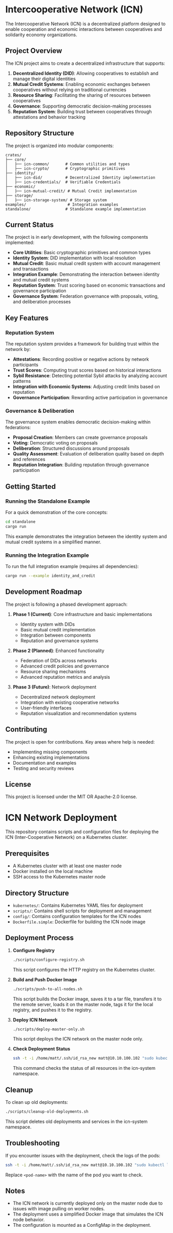 # Intercooperative Network (ICN)

The Intercooperative Network (ICN) is a decentralized platform designed to enable cooperation and economic interactions between cooperatives and solidarity economy organizations.

## Project Overview

The ICN project aims to create a decentralized infrastructure that supports:

1. **Decentralized Identity (DID)**: Allowing cooperatives to establish and manage their digital identities
2. **Mutual Credit Systems**: Enabling economic exchanges between cooperatives without relying on traditional currencies
3. **Resource Sharing**: Facilitating the sharing of resources between cooperatives
4. **Governance**: Supporting democratic decision-making processes
5. **Reputation System**: Building trust between cooperatives through attestations and behavior tracking

## Repository Structure

The project is organized into modular components:

```
crates/
├── core/
│   ├── icn-common/       # Common utilities and types
│   ├── icn-crypto/       # Cryptographic primitives
├── identity/
│   ├── icn-did/          # Decentralized Identity implementation
│   ├── icn-credentials/  # Verifiable Credentials
├── economic/
│   ├── icn-mutual-credit/ # Mutual Credit implementation
├── storage/
│   ├── icn-storage-system/ # Storage system
examples/                  # Integration examples
standalone/               # Standalone example implementation
```

## Current Status

The project is in early development, with the following components implemented:

- **Core Utilities**: Basic cryptographic primitives and common types
- **Identity System**: DID implementation with local resolution
- **Mutual Credit**: Basic mutual credit system with account management and transactions
- **Integration Example**: Demonstrating the interaction between identity and mutual credit systems
- **Reputation System**: Trust scoring based on economic transactions and governance participation
- **Governance System**: Federation governance with proposals, voting, and deliberation processes

## Key Features

### Reputation System

The reputation system provides a framework for building trust within the network by:

- **Attestations**: Recording positive or negative actions by network participants
- **Trust Scores**: Computing trust scores based on historical interactions
- **Sybil Resistance**: Detecting potential Sybil attacks by analyzing account patterns
- **Integration with Economic Systems**: Adjusting credit limits based on reputation
- **Governance Participation**: Rewarding active participation in governance

### Governance & Deliberation

The governance system enables democratic decision-making within federations:

- **Proposal Creation**: Members can create governance proposals
- **Voting**: Democratic voting on proposals
- **Deliberation**: Structured discussions around proposals
- **Quality Assessment**: Evaluation of deliberation quality based on depth and references
- **Reputation Integration**: Building reputation through governance participation

## Getting Started

### Running the Standalone Example

For a quick demonstration of the core concepts:

```bash
cd standalone
cargo run
```

This example demonstrates the integration between the identity system and mutual credit systems in a simplified manner.

### Running the Integration Example

To run the full integration example (requires all dependencies):

```bash
cargo run --example identity_and_credit
```

## Development Roadmap

The project is following a phased development approach:

1. **Phase 1 (Current)**: Core infrastructure and basic implementations
   - Identity system with DIDs
   - Basic mutual credit implementation
   - Integration between components
   - Reputation and governance systems

2. **Phase 2 (Planned)**: Enhanced functionality
   - Federation of DIDs across networks
   - Advanced credit policies and governance
   - Resource sharing mechanisms
   - Advanced reputation metrics and analysis

3. **Phase 3 (Future)**: Network deployment
   - Decentralized network deployment
   - Integration with existing cooperative networks
   - User-friendly interfaces
   - Reputation visualization and recommendation systems

## Contributing

The project is open for contributions. Key areas where help is needed:

- Implementing missing components
- Enhancing existing implementations
- Documentation and examples
- Testing and security reviews

## License

This project is licensed under the MIT OR Apache-2.0 license.

# ICN Network Deployment

This repository contains scripts and configuration files for deploying the ICN (Inter-Cooperative Network) on a Kubernetes cluster.

## Prerequisites

- A Kubernetes cluster with at least one master node
- Docker installed on the local machine
- SSH access to the Kubernetes master node

## Directory Structure

- `kubernetes/`: Contains Kubernetes YAML files for deployment
- `scripts/`: Contains shell scripts for deployment and management
- `config/`: Contains configuration templates for the ICN nodes
- `Dockerfile.simple`: Dockerfile for building the ICN node image

## Deployment Process

1. **Configure Registry**

   ```bash
   ./scripts/configure-registry.sh
   ```

   This script configures the HTTP registry on the Kubernetes cluster.

2. **Build and Push Docker Image**

   ```bash
   ./scripts/push-to-all-nodes.sh
   ```

   This script builds the Docker image, saves it to a tar file, transfers it to the remote server, loads it on the master node, tags it for the local registry, and pushes it to the registry.

3. **Deploy ICN Network**

   ```bash
   ./scripts/deploy-master-only.sh
   ```

   This script deploys the ICN network on the master node only.

4. **Check Deployment Status**

   ```bash
   ssh -t -i /home/matt/.ssh/id_rsa_new matt@10.10.100.102 "sudo kubectl get all -n icn-system"
   ```

   This command checks the status of all resources in the icn-system namespace.

## Cleanup

To clean up old deployments:

```bash
./scripts/cleanup-old-deployments.sh
```

This script deletes old deployments and services in the icn-system namespace.

## Troubleshooting

If you encounter issues with the deployment, check the logs of the pods:

```bash
ssh -t -i /home/matt/.ssh/id_rsa_new matt@10.10.100.102 "sudo kubectl logs -n icn-system <pod-name>"
```

Replace `<pod-name>` with the name of the pod you want to check.

## Notes

- The ICN network is currently deployed only on the master node due to issues with image pulling on worker nodes.
- The deployment uses a simplified Docker image that simulates the ICN node behavior.
- The configuration is mounted as a ConfigMap in the deployment.
